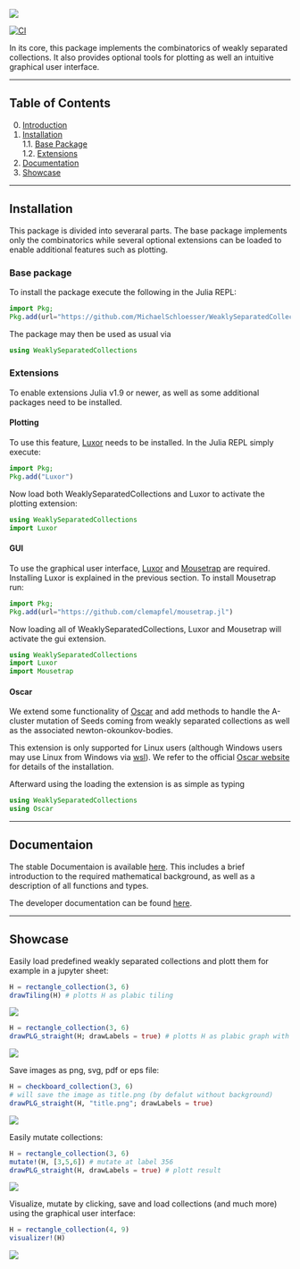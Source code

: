 ![](docs/src/assets/banner_4.png)

[![CI](https://github.com/MichaelSchloesser/WeaklySeparatedCollections.jl/actions/workflows/ci.yml/badge.svg)](https://github.com/MichaelSchloesser/WeaklySeparatedCollections.jl/actions/workflows/ci.yml)

In its core, this package implements the combinatorics of weakly separated collections.
It also provides optional tools for plotting as well an intuitive graphical user interface.

---

## Table of Contents
0. [Introduction](https://github.com/MichaelSchloesser/WeaklySeparatedCollections.jl)<br>
1. [Installation](#installation)<br>
1.1. [Base Package](#base-package)<br>
1.2. [Extensions](#extensions)<br>
3. [Documentation](#documentaion)<br>
4. [Showcase](#showcase)<br>

---

## Installation
This package is divided into severaral parts. The base package implements only the combinatorics while several optional extensions can be loaded to enable additional features such as plotting.

### Base package

To install the package execute the following in the Julia REPL:

```julia
import Pkg;
Pkg.add(url="https://github.com/MichaelSchloesser/WeaklySeparatedCollections.jl")
```

The package may then be used as usual via

```julia
using WeaklySeparatedCollections
```

### Extensions
To enable extensions Julia v1.9 or newer, as well as some additional packages need to be installed.

#### Plotting
To use this feature, [Luxor](https://github.com/JuliaGraphics/Luxor.jl) needs to be installed. In the Julia REPL simply execute:

```julia
import Pkg;
Pkg.add("Luxor")
```

Now load both WeaklySeparatedCollections and Luxor to activate the plotting extension:

```julia
using WeaklySeparatedCollections
import Luxor 
```

#### GUI
To use the graphical user interface, [Luxor](https://github.com/JuliaGraphics/Luxor.jl) and [Mousetrap](https://github.com/Clemapfel/Mousetrap.jl) are required.
Installing Luxor is explained in the previous section. To install Mousetrap run:

```julia
import Pkg;
Pkg.add(url="https://github.com/clemapfel/mousetrap.jl")
```

Now loading all of WeaklySeparatedCollections, Luxor and Mousetrap will activate the gui extension.

```julia
using WeaklySeparatedCollections
import Luxor
import Mousetrap
```

#### Oscar
We extend some functionality of [Oscar](https://github.com/oscar-system/Oscar.jl) and add methods to handle the A-cluster mutation of Seeds coming from weakly separated collections as well as the associated newton-okounkov-bodies.

This extension is only supported for Linux users (although Windows users may use Linux from Windows via [wsl](https://learn.microsoft.com/en-us/windows/wsl/)).
We refer to the official [Oscar website](https://www.oscar-system.org/install/) for details of the installation.

Afterward using the loading the extension is as simple as typing

```julia
using WeaklySeparatedCollections
using Oscar
```

---

## Documentaion

The stable Documentaion is available [here](https://michaelschloesser.github.io/WeaklySeparatedCollections.jl/stable/). This includes a brief introduction to the required mathematical background, as well as a description of all functions and types.

The developer documentation can be found [here](https://michaelschloesser.github.io/WeaklySeparatedCollections.jl/dev/).

---

## Showcase

Easily load predefined weakly separated collections and plott them for example in a jupyter sheet:

```julia
H = rectangle_collection(3, 6)
drawTiling(H) # plotts H as plabic tiling
```
![](docs/src/assets/example_1.png)

```julia
H = rectangle_collection(3, 6)
drawPLG_straight(H; drawLabels = true) # plotts H as plabic graph with straight edges
```
![](docs/src/assets/example_2.png)

Save images as png, svg, pdf or eps file:

```julia
H = checkboard_collection(3, 6)
# will save the image as title.png (by defalut without background)
drawPLG_straight(H, "title.png"; drawLabels = true)
```
![](docs/src/assets/example_3.png)

Easily mutate collections:
```julia
H = rectangle_collection(3, 6)
mutate!(H, [3,5,6]) # mutate at label 356
drawPLG_straight(H, drawLabels = true) # plott result
```
![](docs/src/assets/example_4.png)

Visualize, mutate by clicking, save and load collections (and much more) using the graphical user interface:

```julia
H = rectangle_collection(4, 9)
visualizer!(H)
```

![](docs/src/assets/example_gui.png)
